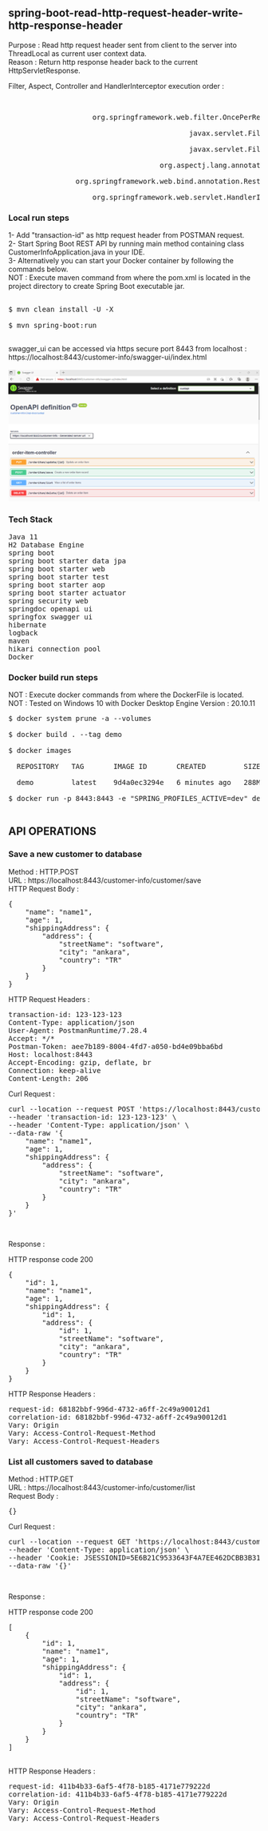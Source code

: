 ## spring-boot-read-http-request-header-write-http-response-header

Purpose : Read http request header sent from client to the server into ThreadLocal as current user context data. <br/>
Reason : Return http response header back to the current HttpServletResponse.  <br/>

Filter, Aspect, Controller and HandlerInterceptor execution order :
<pre>
                                                            Client HTTP Request ( POSTMAN  )
                                                                        &darr;
                    org.springframework.web.filter.OncePerRequestFilter (com.company.customerinfo.filter.PerRequestFilter) doFilterInternal
                                                                        &darr;
                                           javax.servlet.Filter (com.company.customerinfo.filter.RequestFilter) doFilter
                                                                        &darr;
                                           javax.servlet.Filter (com.company.customerinfo.filter.ResponseFilter) doFilter
                                                                        &darr;    
                                    org.aspectj.lang.annotation.Aspect (com.company.customerinfo.aspect.RequestAspect) beforeAdvice
                                                                        &darr;
                org.springframework.web.bind.annotation.RestController (com.company.customerinfo.controller) save(@RequestBody Customer customer)
                                                                        &darr;
                    org.springframework.web.servlet.HandlerInterceptor (com.company.customerinfo.interceptor) afterCompletion
</pre>

### Local run steps <br/>
1- Add "transaction-id" as http request header from POSTMAN request. <br/>
2- Start Spring Boot REST API by running main method containing class CustomerInfoApplication.java in your IDE. <br/>
3- Alternatively you can start your Docker container by following the commands below. <br/>
NOT : Execute maven command from where the pom.xml is located in the project directory to create Spring Boot executable jar. <br/>
<pre> 
$ mvn clean install -U -X <br/>
$ mvn spring-boot:run <br/>
</pre>

swagger_ui can be accessed via https secure port 8443 from localhost : <br/>
https://localhost:8443/customer-info/swagger-ui/index.html <br/><br/>
![https_swagger_ui](doc/https_swagger_ui.png) <br/>

### Tech Stack
<pre>
Java 11
H2 Database Engine
spring boot
spring boot starter data jpa
spring boot starter web
spring boot starter test
spring boot starter aop
spring boot starter actuator
spring security web
springdoc openapi ui
springfox swagger ui
hibernate
logback
maven
hikari connection pool
Docker
</pre>
### Docker build run steps
NOT : Execute docker commands from where the DockerFile is located. <br/>
NOT : Tested on Windows 10 with Docker Desktop Engine Version : 20.10.11 <br/>
<pre>
$ docker system prune -a --volumes <br/>
$ docker build . --tag demo  <br/>
$ docker images <br/>
  REPOSITORY   TAG       IMAGE ID       CREATED         SIZE <br/>
  demo         latest    9d4a0ec3294e   6 minutes ago   288MB <br/>
$ docker run -p 8443:8443 -e "SPRING_PROFILES_ACTIVE=dev" demo:latest <br/>
</pre>

## API OPERATIONS
### Save a new customer to database

Method : HTTP.POST <br/>
URL : https://localhost:8443/customer-info/customer/save <br/>
HTTP Request Body : <br/>
<pre>
{
    "name": "name1",
    "age": 1,
    "shippingAddress": {
        "address": {
            "streetName": "software",
            "city": "ankara",
            "country": "TR"
        }
    }
}
</pre>
HTTP Request Headers : <br/>
<pre>
transaction-id: 123-123-123
Content-Type: application/json
User-Agent: PostmanRuntime/7.28.4
Accept: */*
Postman-Token: aee7b189-8004-4fd7-a050-bd4e09bba6bd
Host: localhost:8443
Accept-Encoding: gzip, deflate, br
Connection: keep-alive
Content-Length: 206
</pre>

Curl Request : <br/>
<pre>
curl --location --request POST 'https://localhost:8443/customer-info/customer/save' \
--header 'transaction-id: 123-123-123' \
--header 'Content-Type: application/json' \
--data-raw '{
    "name": "name1",
    "age": 1,
    "shippingAddress": {
        "address": {
            "streetName": "software",
            "city": "ankara",
            "country": "TR"
        }
    }
}'
</pre><br/>

Response : 

HTTP response code 200 <br/>
<pre>
{
    "id": 1,
    "name": "name1",
    "age": 1,
    "shippingAddress": {
        "id": 1,
        "address": {
            "id": 1,
            "streetName": "software",
            "city": "ankara",
            "country": "TR"
        }
    }
}
</pre>

HTTP Response Headers : </br>
<pre>
request-id: 68182bbf-996d-4732-a6ff-2c49a90012d1
correlation-id: 68182bbf-996d-4732-a6ff-2c49a90012d1
Vary: Origin
Vary: Access-Control-Request-Method
Vary: Access-Control-Request-Headers
</pre>

### List all customers saved to database

Method : HTTP.GET <br/>
URL : https://localhost:8443/customer-info/customer/list <br/>
Request Body : <br/>
<pre>
{}
</pre>
Curl Request : <br/>
<pre>
curl --location --request GET 'https://localhost:8443/customer-info/customer/list' \
--header 'Content-Type: application/json' \
--header 'Cookie: JSESSIONID=5E6B21C9533643F4A7EE462DCBB3B312' \
--data-raw '{}'
</pre>
<br/>

Response : 

HTTP response code 200 <br/>
<pre>
[
    {
        "id": 1,
        "name": "name1",
        "age": 1,
        "shippingAddress": {
            "id": 1,
            "address": {
                "id": 1,
                "streetName": "software",
                "city": "ankara",
                "country": "TR"
            }
        }
    }
]
</pre>
<br/>
HTTP Response Headers : </br>
<pre>
request-id: 411b4b33-6af5-4f78-b185-4171e779222d
correlation-id: 411b4b33-6af5-4f78-b185-4171e779222d
Vary: Origin
Vary: Access-Control-Request-Method
Vary: Access-Control-Request-Headers
</pre>
